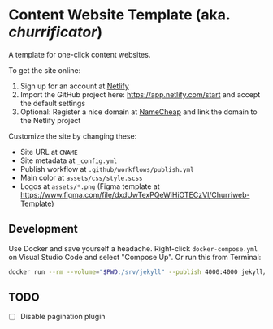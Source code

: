 # Content Website Template (aka. _churrificator_)

A template for one-click content websites.

To get the site online:

1. Sign up for an account at [Netlify](https://netlify.com)
2. Import the GitHub project here: <https://app.netlify.com/start> and accept the default settings
3. Optional: Register a nice domain at [NameCheap](https://namecheap.com) and link the domain to the Netlify project

Customize the site by changing these:

- Site URL at `CNAME`
- Site metadata at `_config.yml`
- Publish workflow at `.github/workflows/publish.yml`
- Main color at `assets/css/style.scss`
- Logos at `assets/*.png` (Figma template at <https://www.figma.com/file/dxdUwTexPQeWiHiOTECzVl/Churriweb-Template>)

## Development

Use Docker and save yourself a headache. Right-click `docker-compose.yml` on Visual Studio Code and select "Compose Up". Or run this from Terminal:

```sh
docker run --rm --volume="$PWD:/srv/jekyll" --publish 4000:4000 jekyll/jekyll jekyll serve
```

## TODO

- [ ] Disable pagination plugin
